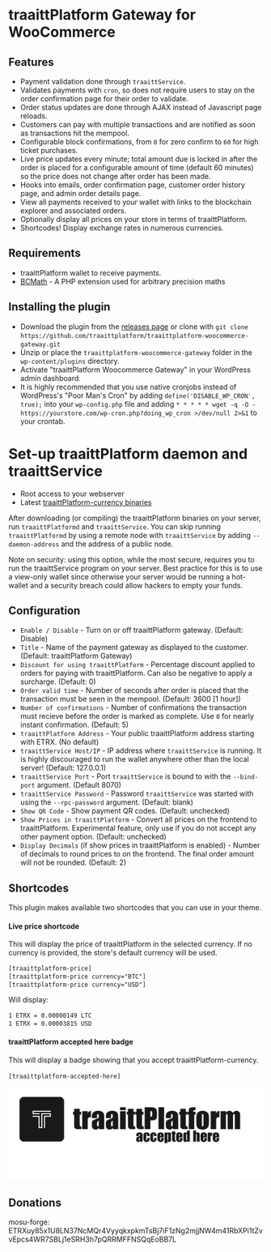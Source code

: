# traaittPlatform Gateway for WooCommerce

## Features

* Payment validation done through `traaittService`.
* Validates payments with `cron`, so does not require users to stay on the order confirmation page for their order to validate.
* Order status updates are done through AJAX instead of Javascript page reloads.
* Customers can pay with multiple transactions and are notified as soon as transactions hit the mempool.
* Configurable block confirmations, from `0` for zero confirm to `60` for high ticket purchases.
* Live price updates every minute; total amount due is locked in after the order is placed for a configurable amount of time (default 60 minutes) so the price does not change after order has been made.
* Hooks into emails, order confirmation page, customer order history page, and admin order details page.
* View all payments received to your wallet with links to the blockchain explorer and associated orders.
* Optionally display all prices on your store in terms of traaittPlatform.
* Shortcodes! Display exchange rates in numerous currencies.

## Requirements

* traaittPlatform wallet to receive payments.
* [BCMath](http://php.net/manual/en/book.bc.php) - A PHP extension used for arbitrary precision maths

## Installing the plugin

* Download the plugin from the [releases page](https://github.com/traaittplatform/traaittplatform-woocommerce-gateway/releases) or clone with `git clone https://github.com/traaittplatform/traaittplatform-woocommerce-gateway.git`
* Unzip or place the `traaittplatform-woocommerce-gateway` folder in the `wp-content/plugins` directory.
* Activate "traaittPlatform Woocommerce Gateway" in your WordPress admin dashboard.
* It is highly recommended that you use native cronjobs instead of WordPress's "Poor Man's Cron" by adding `define('DISABLE_WP_CRON', true);` into your `wp-config.php` file and adding `* * * * * wget -q -O - https://yourstore.com/wp-cron.php?doing_wp_cron >/dev/null 2>&1` to your crontab.

# Set-up traaittPlatform daemon and traaittService

* Root access to your webserver
* Latest [traaittPlatform-currency binaries](https://github.com/traaittplatform/traaittplatform/releases)

After downloading (or compiling) the traaittPlatform binaries on your server, run `traaittPlatformd` and `traaittService`. You can skip running `traaittPlatformd` by using a remote node with `traaittService` by adding `--daemon-address` and the address of a public node.

Note on security: using this option, while the most secure, requires you to run the traaittService program on your server. Best practice for this is to use a view-only wallet since otherwise your server would be running a hot-wallet and a security breach could allow hackers to empty your funds.

## Configuration

* `Enable / Disable` - Turn on or off traaittPlatform gateway. (Default: Disable)
* `Title` - Name of the payment gateway as displayed to the customer. (Default: traaittPlatform Gateway)
* `Discount for using traaittPlatform` - Percentage discount applied to orders for paying with traaittPlatform. Can also be negative to apply a surcharge. (Default: 0)
* `Order valid time` - Number of seconds after order is placed that the transaction must be seen in the mempool. (Default: 3600 [1 hour])
* `Number of confirmations` - Number of confirmations the transaction must recieve before the order is marked as complete. Use `0` for nearly instant confirmation. (Default: 5)
* `traaittPlatform Address` - Your public traaittPlatform address starting with ETRX. (No default)
* `traaittService Host/IP` - IP address where `traaittService` is running. It is highly discouraged to run the wallet anywhere other than the local server! (Default: 127.0.0.1)
* `traaittService Port` - Port `traaittService` is bound to with the `--bind-port` argument. (Default 8070)
* `traaittService Password` - Password `traaittService` was started with using the `--rpc-password` argument. (Default: blank)
* `Show QR Code` - Show payment QR codes. (Default: unchecked)
* `Show Prices in traaittPlatform` - Convert all prices on the frontend to traaittPlatform. Experimental feature, only use if you do not accept any other payment option. (Default: unchecked)
* `Display Decimals` (if show prices in traaittPlatform is enabled) - Number of decimals to round prices to on the frontend. The final order amount will not be rounded. (Default: 2)

## Shortcodes

This plugin makes available two shortcodes that you can use in your theme.

#### Live price shortcode

This will display the price of traaittPlatform in the selected currency. If no currency is provided, the store's default currency will be used.

```
[traaittplatform-price]
[traaittplatform-price currency="BTC"]
[traaittplatform-price currency="USD"]
```
Will display:
```
1 ETRX = 0.00000149 LTC
1 ETRX = 0.00003815 USD
```


#### traaittPlatform accepted here badge

This will display a badge showing that you accept traaittPlatform-currency.

`[traaittplatform-accepted-here]`

![traaittPlatform Accepted Here](/assets/images/traaittplatform-accepted-here.png?raw=true "traaittPlatform Accepted Here")

## Donations

mosu-forge: ETRXuy85x1U8LN37NcMQr4VyyqkxpkmTsBj7iF1zNg2mjjNW4m41RbXPi1tZvvEpcs4WR7SBLj1eSRH3h7pQRRMFFNSQqEoBB7L
